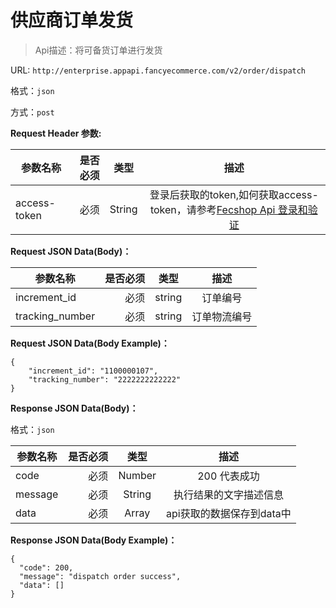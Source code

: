 供应商订单发货
===============

> Api描述：将可备货订单进行发货

URL: `http://enterprise.appapi.fancyecommerce.com/v2/order/dispatch`

格式：`json`

方式：`post`

**Request Header 参数:**


| 参数名称        | 是否必须    |  类型       |  描述     |
| ----------------| -----:      | :----:      |:----:     |
| access-token    | 必须        |   String    | 登录后获取的token,如何获取access-token，请参考[Fecshop Api 登录和验证](fbbcbase-api-login-and-verification.md)|


**Request JSON Data(Body)：**

| 参数名称        | 是否必须    |  类型       |  描述     |
| ----------------| -----:      | :----:      |:----:     |
| increment_id            | 必须        |   string       | 订单编号|
| tracking_number            | 必须        |   string       | 订单物流编号|

**Request JSON Data(Body Example)：**

```
{
    "increment_id": "1100000107",
    "tracking_number": "2222222222222"
}
```


**Response JSON Data(Body)：**

格式：`json`

| 参数名称        | 是否必须    |  类型       |  描述        |
| ----------------| -----:      | :----:      |:----:        | 
| code            | 必须        |   Number    | 200 代表成功 |
| message         | 必须        |   String    | 执行结果的文字描述信息  |
| data            | 必须        |   Array    | api获取的数据保存到data中  |

**Response JSON Data(Body Example)：**

```
{
  "code": 200,
  "message": "dispatch order success",
  "data": []
}
```